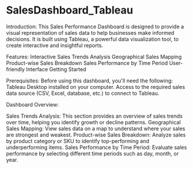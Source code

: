 # SalesDashboard_Tableau
Introduction:
This Sales Performance Dashboard is designed to provide a visual representation of sales data to help businesses make informed decisions. It is built using Tableau, a powerful data visualization tool, to create interactive and insightful reports.

Features:
Interactive Sales Trends Analysis
Geographical Sales Mapping
Product-wise Sales Breakdown
Sales Performance by Time Period
User-friendly Interface
Getting Started

Prerequisites:
Before using this dashboard, you'll need the following:
Tableau Desktop installed on your computer.
Access to the required sales data source (CSV, Excel, database, etc.) to connect to Tableau.

Dashboard Overview:

Sales Trends Analysis: This section provides an overview of sales trends over time, helping you identify growth or decline patterns.
Geographical Sales Mapping: View sales data on a map to understand where your sales are strongest and weakest.
Product-wise Sales Breakdown: Analyze sales by product category or SKU to identify top-performing and underperforming items.
Sales Performance by Time Period: Evaluate sales performance by selecting different time periods such as day, month, or year.

